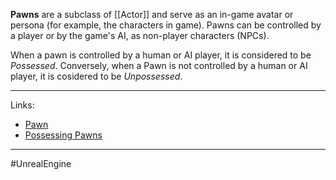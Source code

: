 **Pawns** are a subclass of [[Actor]] and serve as an in-game avatar or persona (for example, the characters in game). Pawns can be controlled by a player or by the game's AI, as non-player characters (NPCs).

When a pawn is controlled by a human or AI player, it is considered to be *Possessed*. Conversely, when a Pawn is not controlled by a human or AI player, it is cosidered to be *Unpossessed*.

---
Links:
- [Pawn](https://dev.epicgames.com/documentation/en-us/unreal-engine/pawn-in-unreal-engine)
- [Possessing Pawns](https://dev.epicgames.com/documentation/en-us/unreal-engine/possessing-pawns-in-unreal-engine)
---
#UnrealEngine 